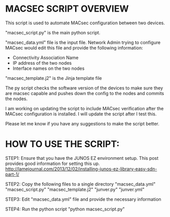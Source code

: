 MACSEC SCRIPT OVERVIEW
======================

This script is used to automate MACsec configuration between two devices.

"macsec_script.py" is the main python script.

"macsec_data.yml" file is the input file. Network Admin trying to configure MACsec would edit this file and provide the following information:
- Connectivity Association Name
- IP address of the two nodes
- Interface names on the two nodes

"macsec_template.j2" is the Jinja template file

The py script checks the software version of the devices to make sure they are macsec capable and pushes down the config to the nodes and commits the nodes. 

I am working on updating the script to include MACsec verification after the MACsec configuration is installed. I will update the script after I test this. 

Please let me know if you have any suggestions to make the script better.

HOW TO USE THE SCRIPT:
=====================
STEP1: Ensure that you have the JUNOS EZ environment setup. This post provides good information for setting this up. 
http://lamejournal.com/2013/12/02/installing-junos-ez-library-easy-sdn-part-1/

STEP2: Copy the following files to a single directory
      "macsec_data.yml"
      "macsec_script.py"
      "macsec_template.j2"
      "junver.py"
      "junver.yml"

STEP3: Edit "macsec_data.yml" file and provide the necessary information

STEP4: Run the python script "python macsec_script.py"
